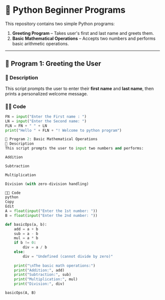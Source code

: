 # 🐍 Python Beginner Programs

This repository contains two simple Python programs:

1. **Greeting Program** – Takes user's first and last name and greets them.
2. **Basic Mathematical Operations** – Accepts two numbers and performs basic arithmetic operations.

---

## 📘 Program 1: Greeting the User

### 🧾 Description
This script prompts the user to enter their **first name** and **last name**, then prints a personalized welcome message.

### 🧑‍💻 Code
```python
FN = input("Enter the First name : ")
LN = input("Enter the Second name: ")
FLN = FN + " " + LN
print("Hello " + FLN + "! Welcome to python program")

📘 Program 2: Basic Mathematical Operations
🧾 Description
This script prompts the user to input two numbers and performs:

Addition

Subtraction

Multiplication

Division (with zero-division handling)

🧑‍💻 Code
python
Copy
Edit
A = float(input("Enter the 1st number: "))
B = float(input("Enter the 2nd number: "))

def basicOps(a, b):
    add = a + b
    sub = a - b
    mul = a * b
    if b != 0:
        div = a / b
    else:
        div = "Undefined (cannot divide by zero)"
    
    print("\nThe basic math operations:")
    print("Addition:", add)
    print("Subtraction:", sub)
    print("Multiplication:", mul)
    print("Division:", div)

basicOps(A, B)
